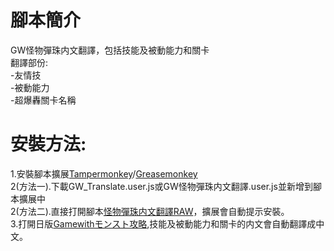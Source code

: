 # 腳本簡介
GW怪物彈珠内文翻譯，包括技能及被動能力和關卡<br>
翻譯部份:<br>
-友情技<br>
-被動能力<br>
-超爆轟關卡名稱<br>
# 安裝方法:<br>
1.安裝腳本擴展[Tampermonkey](https://tampermonkey.net/)/[Greasemonkey]() <br>
2(方法一).下載GW_Translate.user.js或GW怪物彈珠内文翻譯.user.js並新增到腳本擴展中<br>
2(方法二).直接打開腳本[怪物彈珠内文翻譯RAW](https://github.com/s2031215/GW_Translate/raw/master/GW_Translate.user.js)，擴展會自動提示安裝。<br>
3.打開日版[Gamewithモンスト攻略](https://gamewith.jp/),技能及被動能力和關卡的内文會自動翻譯成中文。<br>
